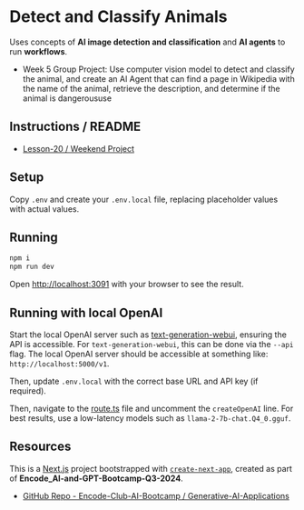 # Detect and Classify Animals

Uses concepts of **AI image detection and classification** and **AI agents** to run **workflows**.

* Week 5 Group Project: Use computer vision model to detect and classify the animal, and create an AI Agent that can find a page in Wikipedia with the name of the animal, retrieve the description, and determine if the animal is dangeroususe 

## Instructions / README

- [Lesson-20 / Weekend Project](https://github.com/Encode-Club-AI-Bootcamp/Generative-AI-Applications/tree/main/Lesson-20#weekend-project)

## Setup

Copy `.env` and create your `.env.local` file, replacing placeholder values with actual values.

## Running

```bash
npm i
npm run dev
```

Open [http://localhost:3091](http://localhost:3091) with your browser to see the result.

## Running with local OpenAI

Start the local OpenAI server such as [text-generation-webui](https://github.com/oobabooga/text-generation-webui), ensuring the API is accessible. For `text-generation-webui`, this can be done via the `--api` flag. The local OpenAI server should be accessible at something like: `http://localhost:5000/v1`.

Then, update `.env.local` with the correct base URL and API key (if required).

Then, navigate to the [route.ts](./src/app/api/chat/route.ts) file and uncomment the `createOpenAI` line.
For best results, use a low-latency models such as `llama-2-7b-chat.Q4_0.gguf`.

## Resources

This is a [Next.js](https://nextjs.org/) project bootstrapped with [`create-next-app`](https://github.com/vercel/next.js/tree/canary/packages/create-next-app), created as part of **Encode_AI-and-GPT-Bootcamp-Q3-2024**.

- [GitHub Repo - Encode-Club-AI-Bootcamp / Generative-AI-Applications](https://github.com/Encode-Club-AI-Bootcamp/Generative-AI-Applications)
